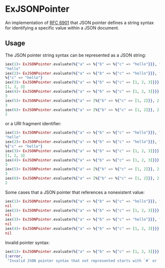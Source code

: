 # ExJSONPointer

An implementation of [RFC 6901](https://www.rfc-editor.org/rfc/rfc6901.html) that JSON pointer defines a string syntax for
identifying a specific value within a JSON document.

## Usage

The JSON pointer string syntax can be represented as a JSON string:

```elixir
iex(1)> ExJSONPointer.evaluate(%{"a" => %{"b" => %{"c" => "hello"}}}, "/a/b/c")
"hello"
iex(2)> ExJSONPointer.evaluate(%{"a" => %{"b" => %{"c" => "hello"}}}, "/a/b")
%{"c" => "hello"}
iex(3)> ExJSONPointer.evaluate(%{"a" => %{"b" => %{"c" => [1, 2, 3]}}}, "/a/b/c")
[1, 2, 3]
iex(4)> ExJSONPointer.evaluate(%{"a" => %{"b" => %{"c" => [1, 2, 3]}}}, "/a/b/c/2")
3
iex(5)> ExJSONPointer.evaluate(%{"a" => [%{"b" => %{"c" => [1, 2]}}, 2, 3]}, "/a/2")
3
iex(6)> ExJSONPointer.evaluate(%{"a" => [%{"b" => %{"c" => [1, 2]}}, 2, 3]}, "/a/0/b/c/1")
2
```

or a URI fragment identifier:

```elixir
iex(1)> ExJSONPointer.evaluate(%{"a" => %{"b" => %{"c" => "hello"}}}, "#/a/b/c")
"hello"
iex(2)> ExJSONPointer.evaluate(%{"a" => %{"b" => %{"c" => "hello"}}}, "#/a/b")
%{"c" => "hello"}
iex(3)> ExJSONPointer.evaluate(%{"a" => %{"b" => %{"c" => [1, 2, 3]}}}, "#/a/b/c")
[1, 2, 3]
iex(4)> ExJSONPointer.evaluate(%{"a" => %{"b" => %{"c" => [1, 2, 3]}}}, "#/a/b/c/2")
3
iex(5)> ExJSONPointer.evaluate(%{"a" => [%{"b" => %{"c" => [1, 2]}}, 2, 3]}, "#/a/2")
3
iex(6)> ExJSONPointer.evaluate(%{"a" => [%{"b" => %{"c" => [1, 2]}}, 2, 3]}, "#/a/0/b/c/1")
2
```

Some cases that a JSON pointer that references a nonexistent value:

```elixir
iex(1)> ExJSONPointer.evaluate(%{"a" => %{"b" => %{"c" => "hello"}}}, "/a/b/d")
nil
iex(2)> ExJSONPointer.evaluate(%{"a" => %{"b" => %{"c" => [1, 2, 3]}}}, "/a/b/c/4")
nil
iex(3)> ExJSONPointer.evaluate(%{"a" => %{"b" => %{"c" => "hello"}}}, "#/a/b/d")
nil
iex(4)> ExJSONPointer.evaluate(%{"a" => %{"b" => %{"c" => [1, 2, 3]}}}, "#/a/b/c/4")
nil
```

Invalid pointer syntax:

```elixir
iex(1)> ExJSONPointer.evaluate(%{"a" => %{"b" => %{"c" => [1, 2, 3]}}}, "a/b")
{:error,
 "Invalid JSON pointer syntax that not represented starts with `#` or `/`"}
```
